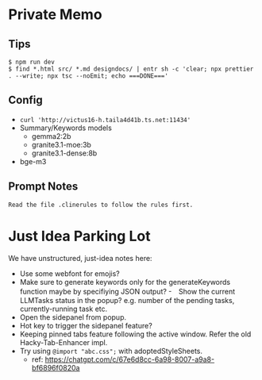 # Private Memo

## Tips

```
$ npm run dev
$ find *.html src/ *.md designdocs/ | entr sh -c 'clear; npx prettier . --write; npx tsc --noEmit; echo ===DONE==='
```

## Config

- `curl 'http://victus16-h.taila4d41b.ts.net:11434'`
- Summary/Keywords models
  - gemma2:2b
  - granite3.1-moe:3b
  - granite3.1-dense:8b
- bge-m3

## Prompt Notes

```
Read the file .clinerules to follow the rules first.
```

# Just Idea Parking Lot

We have unstructured, just-idea notes here:

- Use some webfont for emojis?
- Make sure to generate keywords only for the generateKeywords function maybe by specifiying JSON output? -　Show the current LLMTasks status in the popup? e.g. number of the pending tasks, currently-running task etc.
- Open the sidepanel from popup.
- Hot key to trigger the sidepanel feature?
- Keeping pinned tabs feature following the active window. Refer the old Hacky-Tab-Enhancer impl.
- Try using `@import "abc.css";` with adoptedStyleSheets.
  - ref: https://chatgpt.com/c/67e6d8cc-6a98-8007-a9a8-bf6896f0820a
